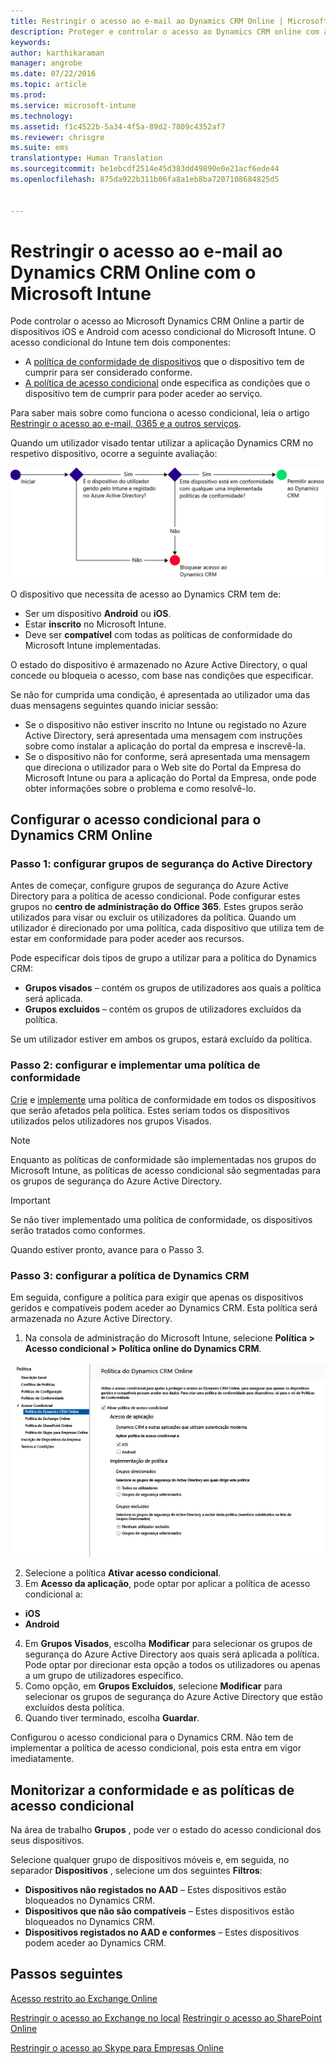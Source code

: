 ```yaml
---
title: Restringir o acesso ao e-mail ao Dynamics CRM Online | Microsoft Intune
description: Proteger e controlar o acesso ao Dynamics CRM online com acesso condicional.
keywords: 
author: karthikaraman
manager: angrobe
ms.date: 07/22/2016
ms.topic: article
ms.prod: 
ms.service: microsoft-intune
ms.technology: 
ms.assetid: f1c4522b-5a34-4f5a-89d2-7809c4352af7
ms.reviewer: chrisgre
ms.suite: ems
translationtype: Human Translation
ms.sourcegitcommit: be1ebcdf2514e45d383dd49890e0e21acf6ede44
ms.openlocfilehash: 875da922b311b06fa8a1eb8ba7207108684825d5


---
```


# Restringir o acesso ao e-mail ao Dynamics CRM Online com o Microsoft Intune
Pode controlar o acesso ao Microsoft Dynamics CRM Online a partir de dispositivos iOS e Android com acesso condicional do Microsoft Intune.  O acesso condicional do Intune tem dois componentes:
* A [política de conformidade de dispositivos](introduction-to-device-compliance-policies-in-microsoft-intune.md) que o dispositivo tem de cumprir para ser considerado conforme.
* [A política de acesso condicional](restrict-access-to-email-and-o365-services-with-microsoft-intune.md) onde especifica as condições que o dispositivo tem de cumprir para poder aceder ao serviço.

Para saber mais sobre como funciona o acesso condicional, leia o artigo [Restringir o acesso ao e-mail, 0365 e a outros serviços](restrict-access-to-email-and-o365-services-with-microsoft-intune.md).

Quando um utilizador visado tentar utilizar a aplicação Dynamics CRM no respetivo dispositivo, ocorre a seguinte avaliação:

![Diagrama que mostra os pontos de decisão utilizados para determinar se um dispositivo tem permissão de acesso a um serviço ou está bloqueado](../media/mdm-ca-dynamics-crm-flow-diagram.png)

O dispositivo que necessita de acesso ao Dynamics CRM tem de:
* Ser um dispositivo **Android** ou **iOS**.
* Estar **inscrito** no Microsoft Intune.
* Deve ser **compatível** com todas as políticas de conformidade do Microsoft Intune implementadas.

O estado do dispositivo é armazenado no Azure Active Directory, o qual concede ou bloqueia o acesso, com base nas condições que especificar.

Se não for cumprida uma condição, é apresentada ao utilizador uma das duas mensagens seguintes quando iniciar sessão:
* Se o dispositivo não estiver inscrito no Intune ou registado no Azure Active Directory, será apresentada uma mensagem com instruções sobre como instalar a aplicação do portal da empresa e inscrevê-la.
* Se o dispositivo não for conforme, será apresentada uma mensagem que direciona o utilizador para o Web site do Portal da Empresa do Microsoft Intune ou para a aplicação do Portal da Empresa, onde pode obter informações sobre o problema e como resolvê-lo.

## Configurar o acesso condicional para o Dynamics CRM Online  
### Passo 1: configurar grupos de segurança do Active Directory

Antes de começar, configure grupos de segurança do Azure Active Directory para a política de acesso condicional. Pode configurar estes grupos no **centro de administração do Office 365**. Estes grupos serão utilizados para visar ou excluir os utilizadores da política. Quando um utilizador é direcionado por uma política, cada dispositivo que utiliza tem de estar em conformidade para poder aceder aos recursos.

Pode especificar dois tipos de grupo a utilizar para a política do Dynamics CRM:
* **Grupos visados** – contém os grupos de utilizadores aos quais a política será aplicada.
* **Grupos excluídos** – contém os grupos de utilizadores excluídos da política.

Se um utilizador estiver em ambos os grupos, estará excluído da política.

### Passo 2: configurar e implementar uma política de conformidade
[Crie](create-a-device-compliance-policy-in-microsoft-intune.md) e [implemente](deploy-and-monitor-a-device-compliance-policy-in-microsoft-intune.md) uma política de conformidade em todos os dispositivos que serão afetados pela política. Estes seriam todos os dispositivos utilizados pelos utilizadores nos grupos Visados.

> [!NOTE]
> Enquanto as políticas de conformidade são implementadas nos grupos do Microsoft Intune, as políticas de acesso condicional são segmentadas para os grupos de segurança do Azure Active Directory.

> [!IMPORTANT]
> Se não tiver implementado uma política de conformidade, os dispositivos serão tratados como conformes.

Quando estiver pronto, avance para o Passo 3.
### Passo 3: configurar a política de Dynamics CRM
Em seguida, configure a política para exigir que apenas os dispositivos geridos e compatíveis podem aceder ao Dynamics CRM. Esta política será armazenada no Azure Active Directory.

1.  Na consola de administração do Microsoft Intune, selecione **Política > Acesso condicional > Política online do Dynamics CRM**.

  ![Captura de ecrã da página de política de acesso condicional do Dynamics CRM Online](../media/mdm-ca-dynamics-crm-policy-configuration.png)

2.  Selecione a política **Ativar acesso condicional**.
3.  Em **Acesso da aplicação**, pode optar por aplicar a política de acesso condicional a:
  * **iOS**
  * **Android**
4.  Em **Grupos Visados**, escolha **Modificar** para selecionar os grupos de segurança do Azure Active Directory aos quais será aplicada a política. Pode optar por direcionar esta opção a todos os utilizadores ou apenas a um grupo de utilizadores específico.
5.  Como opção, em **Grupos Excluídos**, selecione **Modificar** para selecionar os grupos de segurança do Azure Active Directory que estão excluídos desta política.
6.  Quando tiver terminado, escolha **Guardar**.

Configurou o acesso condicional para o Dynamics CRM. Não tem de implementar a política de acesso condicional, pois esta entra em vigor imediatamente.
##  Monitorizar a conformidade e as políticas de acesso condicional

Na área de trabalho **Grupos** , pode ver o estado do acesso condicional dos seus dispositivos.

Selecione qualquer grupo de dispositivos móveis e, em seguida, no separador **Dispositivos** , selecione um dos seguintes **Filtros**:
* **Dispositivos não registados no AAD** – Estes dispositivos estão bloqueados no Dynamics CRM.
* **Dispositivos que não são compatíveis** – Estes dispositivos estão bloqueados no Dynamics CRM.
* **Dispositivos registados no AAD e conformes** – Estes dispositivos podem aceder ao Dynamics CRM.

##  Passos seguintes
[Acesso restrito ao Exchange Online](restrict-access-to-exchange-online-with-microsoft-intune.md)

[Restringir o acesso ao Exchange no local](restrict-access-to-exchange-onpremises-with-microsoft-intune.md)
[Restringir o acesso ao SharePoint Online](restrict-access-to-sharepoint-online-with-microsoft-intune.md)

[Restringir o acesso ao Skype para Empresas Online](restrict-access-to-skype-for-business-online-with-microsoft-intune.md)



<!--HONumber=Jul16_HO5-->


